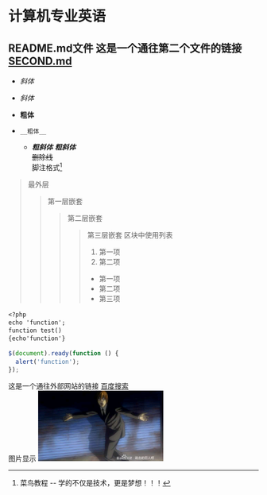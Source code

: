计算机专业英语
=================
README.md文件   这是一个通往第二个文件的链接 [SECOND.md](SECOND.md)  
-----------------
* *斜体*
+ _斜体_  
- **粗体**
-     __粗体__    
    - ***粗斜体***
___粗斜体___  
~~删除线~~  
脚注格式[^脚注格式]  
[^脚注格式]: 菜鸟教程 -- 学的不仅是技术，更是梦想！！！  
  
    
      
> 最外层
> > 第一层嵌套
> > > 第二层嵌套
> > > >第三层嵌套
> > > > 区块中使用列表
> > > > 1. 第一项
> > > > 2. 第二项
> > > > + 第一项
> > > > + 第二项
> > > > + 第三项  
  
    <?php
    echo 'function';
    function test()
    {echo'function'}
  ```javascript
  $(document).ready(function () {
    alert('function');
});
```
这是一个通往外部网站的链接 [百度搜索](https://www.baidu.com)  
图片显示
<img src="img.jpg" width="50%">

